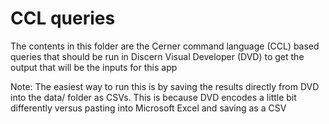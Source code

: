 # CCL queries
The contents in this folder are the Cerner command language (CCL) based queries that should be run in Discern Visual Developer (DVD) to get the output that will be the inputs for this app

Note: The easiest way to run this is by saving the results directly from DVD into the data/ folder as CSVs. This is because DVD encodes a little bit differently versus pasting into Microsoft Excel and saving as a CSV
